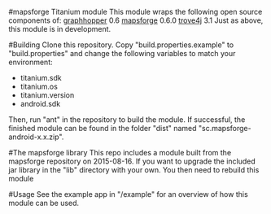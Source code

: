 #mapsforge Titanium module
This module wraps the following open source components of:
[graphhopper](https://github.com/graphhopper) 0.6
[mapsforge](https://github.com/mapsforge) 0.6.0
[trove4j](https://bitbucket.org/trove4j/trove) 3.1
Just as above, this module is in development.

#Building
Clone this repository.
Copy "build.properties.example" to "build.properties" and change the following variables to match your environment:
* titanium.sdk
* titanium.os
* titanium.version
* android.sdk

Then, run "ant" in the repository to build the module. If successful, the finished module can be found in the folder "dist" named "sc.mapsforge-android-x.x.zip".

#The mapsforge library
This repo includes a module built from the mapsforge repository on 2015-08-16.
If you want to upgrade the included jar library in the "lib" directory with your own. You then need to rebuild this module

#Usage
See the example app in "/example" for an overview of how this module can be used.

